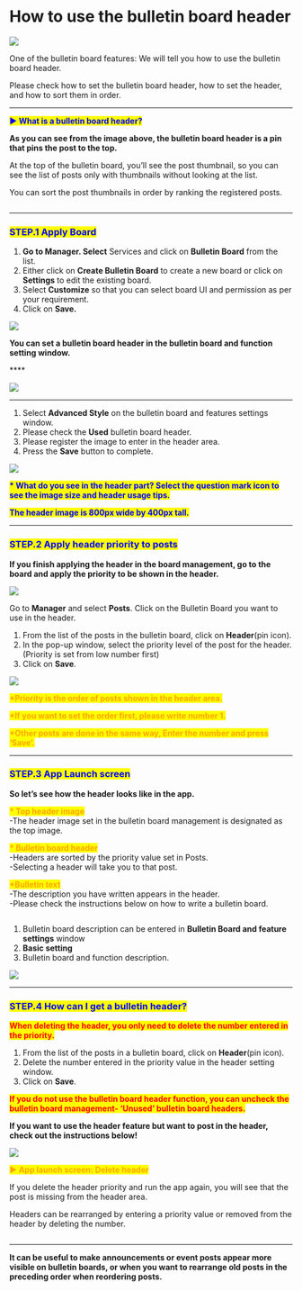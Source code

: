# How to use the bulletin board header

![](https://support.swing2app.com/wp-content/uploads/2019/01/bb\_header.png)

One of the bulletin board features: We will tell you how to use the bulletin board header.

Please check how to set the bulletin board header, how to set the header, and how to sort them in order.

***

<mark style="color:blue;">**▶ What is a bulletin board header?**</mark>

**As you can see from the image above, the bulletin board header is a pin that pins the post to the top.**

At the top of the bulletin board, you’ll see the post thumbnail, so you can see the list of posts only with thumbnails without looking at the list.

You can sort the post thumbnails in order by ranking the registered posts.

<figure><img src="../../../.gitbook/assets/dgb (2).png" alt=""><figcaption></figcaption></figure>

***

### <mark style="color:blue;">**STEP.1 Apply Board**</mark>

1. **Go to Manager. Select** Services and click on **Bulletin Board** from the list.
2. Either click on **Create Bulletin Board** to create a new board or click on **Settings** to edit the existing board.
3. Select **Customize** so that you can select board UI and permission as per your requirement.
4. Click on **Save.**

![](https://support.swing2app.com/wp-content/uploads/2018/09/b86-e1587044635231.png)

**You can set a bulletin board header in the bulletin board and function setting window.**

&#x20;****&#x20;

![](https://support.swing2app.com/wp-content/uploads/2019/01/b89.png)

***

1. Select **Advanced Style** on the bulletin board and features settings window.
2. Please check the **Used** bulletin board header.
3. Please register the image to enter in the header area.
4. Press the **Save** button to complete.

&#x20;

![](https://support.swing2app.com/wp-content/uploads/2019/01/b88.png)

<mark style="color:blue;">**\* What do you see in the header part? Select the question mark icon to see the image size and header usage tips.**</mark>

<mark style="color:blue;">**The header image is 800px wide by 400px tall.**</mark>

***

### <mark style="color:blue;">**STEP.2 Apply header priority to posts**</mark>

**If you finish applying the header in the board management, go to the board and apply the priority to be shown in the header.**

![](https://support.swing2app.com/wp-content/uploads/2019/01/header1.png)

Go to **Manager** and select **Posts**. Click on the Bulletin Board you want to use in the header.

1. From the list of the posts in the bulletin board, click on **Header**(pin icon).
2. In the pop-up window, select the priority level of the post for the header. (Priority is set from low number first)
3. Click on **Save**.

![](https://support.swing2app.com/wp-content/uploads/2019/01/header.png)

<mark style="color:orange;">**\*Priority is the order of posts shown in the header area.**</mark>

<mark style="color:orange;">**\*If you want to set the order first, please write number 1.**</mark>

<mark style="color:orange;">**\*Other posts are done in the same way, Enter the number and press ‘Save’.**</mark>

***

### <mark style="color:blue;">**STEP.3 App Launch screen**</mark>

**So let’s see how the header looks like in the app.**

<mark style="color:orange;">**\* Top header image**</mark>\
\-The header image set in the bulletin board management is designated as the top image.

<mark style="color:orange;">**\* Bulletin board header**</mark>\
\-Headers are sorted by the priority value set in Posts.\
\-Selecting a header will take you to that post.

<mark style="color:orange;">**\*Bulletin text**</mark>\
\-The description you have written appears in the header.\
\-Please check the instructions below on how to write a bulletin board.

<figure><img src="../../../.gitbook/assets/images (22).png,ku.png" alt=""><figcaption></figcaption></figure>

1. Bulletin board description can be entered in **Bulletin Board and feature settings** window&#x20;
2. **Basic setting**&#x20;
3. Bulletin board and function description.

![](https://support.swing2app.com/wp-content/uploads/2019/01/header1.png)

***

### <mark style="color:blue;">**STEP.4 How can I get a bulletin header?**</mark>

<mark style="color:red;">**When deleting the header, you only need to delete the number entered in the priority.**</mark>

1. From the list of the posts in a bulletin board, click on **Header**(pin icon).
2. Delete the number entered in the priority value in the header setting window.
3. Click on **Save**.

<mark style="color:red;">**If you do not use the bulletin board header function, you can uncheck the bulletin board management- ‘Unused’ bulletin board headers.**</mark>

**If you want to use the header feature but want to post in the header, check out the instructions below!**

![](https://support.swing2app.com/wp-content/uploads/2019/01/header.png)

<mark style="color:orange;">**▶ App launch screen: Delete header**</mark>

If you delete the header priority and run the app again, you will see that the post is missing from the header area.

Headers can be rearranged by entering a priority value or removed from the header by deleting the number.

<figure><img src="../../../.gitbook/assets/dgb.png" alt=""><figcaption></figcaption></figure>

***

**It can be useful to make announcements or event posts appear more visible on bulletin boards, or when you want to rearrange old posts in the preceding order when reordering posts.**&#x20;
